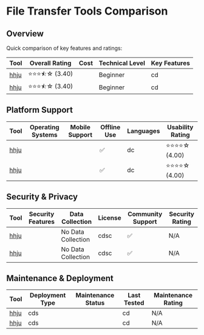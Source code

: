 # File Transfer Tools Comparison
## Overview
Quick comparison of key features and ratings:

| Tool | Overall Rating | Cost | Technical Level | Key Features |
|------|----------------|------|-----------------|--------------|
| [hhju](#) | ⭐⭐⭐⯪☆ (3.40) |  | Beginner | cd |
| [hhju](#) | ⭐⭐⭐⯪☆ (3.40) |  | Beginner | cd |

## Platform Support
| Tool | Operating Systems | Mobile Support | Offline Use | Languages | Usability Rating |
|------|------------------|----------------|--------------|-----------|------------------|
| [hhju](#) |  |  | ✅ | dc | ⭐⭐⭐⭐☆ (4.00) |
| [hhju](#) |  |  | ✅ | dc | ⭐⭐⭐⭐☆ (4.00) |

## Security & Privacy
| Tool | Security Features | Data Collection | License | Community Support | Security Rating |
|------|-------------------|-----------------|----------|------------------|----------------|
| [hhju](#) |  | No Data Collection | cdsc | ✅ | N/A |
| [hhju](#) |  | No Data Collection | cdsc | ✅ | N/A |

## Maintenance & Deployment
| Tool | Deployment Type | Maintenance Status | Last Tested | Maintenance Rating |
|------|----------------|-------------------|-------------|-------------------|
| [hhju](#) | cds |  | cd | N/A |
| [hhju](#) | cds |  | cd | N/A |
